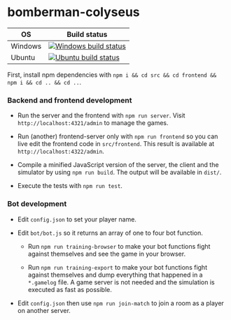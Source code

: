 # bomberman-colyseus

| OS      | Build status                                                                                                                                                            |
| ------- | ----------------------------------------------------------------------------------------------------------------------------------------------------------------------- |
| Windows | [![Windows build status](https://img.shields.io/appveyor/ci/asimmon/bomberjam-backend/master?logo=appveyor)](https://ci.appveyor.com/project/asimmon/bomberjam-backend) |
| Ubuntu  | [![Ubuntu build status](https://img.shields.io/travis/asimmon/bomberjam-backend/master?logo=travis)](https://travis-ci.com/asimmon/bomberjam-backend)                   |

First, install npm dependencies with `npm i && cd src && cd frontend && npm i && cd .. && cd ..`.

### Backend and frontend development

- Run the server and the frontend with `npm run server`. Visit `http://localhost:4321/admin` to manage the games.

- Run (another) frontend-server only with `npm run frontend` so you can live edit the frontend code in `src/frontend`. This result is available at `http://localhost:4322/admin`.

- Compile a minified JavaScript version of the server, the client and the simulator by using `npm run build`. The output will be available in `dist/`.

- Execute the tests with `npm run test`.

### Bot development

- Edit `config.json` to set your player name.

- Edit `bot/bot.js` so it returns an array of one to four bot function.

  - Run `npm run training-browser` to make your bot functions fight against themselves and see the game in your browser.

  - Run `npm run training-export` to make your bot functions fight against themselves and dump everything that happened in a `*.gamelog` file. A game server is not needed and the simulation is executed as fast as possible.

- Edit `config.json` then use `npm run join-match` to join a room as a player on another server.
